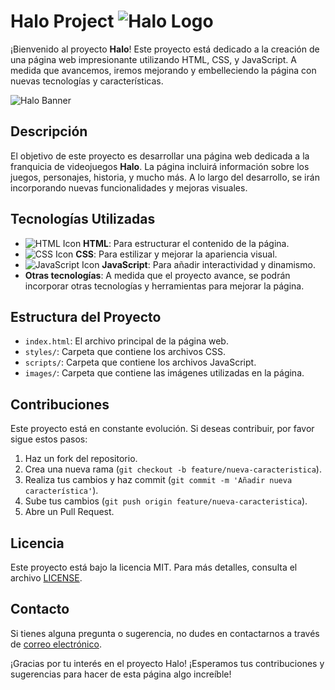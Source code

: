 # Halo Project ![Halo Logo](images/halo_logo.png)

¡Bienvenido al proyecto **Halo**! Este proyecto está dedicado a la creación de una página web impresionante utilizando HTML, CSS, y JavaScript. A medida que avancemos, iremos mejorando y embelleciendo la página con nuevas tecnologías y características.

![Halo Banner](images/halo_banner.jpg)

## Descripción

El objetivo de este proyecto es desarrollar una página web dedicada a la franquicia de videojuegos **Halo**. La página incluirá información sobre los juegos, personajes, historia, y mucho más. A lo largo del desarrollo, se irán incorporando nuevas funcionalidades y mejoras visuales.

## Tecnologías Utilizadas

- ![HTML Icon](images/html_icon.png) **HTML**: Para estructurar el contenido de la página.
- ![CSS Icon](images/css_icon.png) **CSS**: Para estilizar y mejorar la apariencia visual.
- ![JavaScript Icon](images/js_icon.png) **JavaScript**: Para añadir interactividad y dinamismo.
- **Otras tecnologías**: A medida que el proyecto avance, se podrán incorporar otras tecnologías y herramientas para mejorar la página.

## Estructura del Proyecto

- `index.html`: El archivo principal de la página web.
- `styles/`: Carpeta que contiene los archivos CSS.
- `scripts/`: Carpeta que contiene los archivos JavaScript.
- `images/`: Carpeta que contiene las imágenes utilizadas en la página.

## Contribuciones

Este proyecto está en constante evolución. Si deseas contribuir, por favor sigue estos pasos:

1. Haz un fork del repositorio.
2. Crea una nueva rama (`git checkout -b feature/nueva-caracteristica`).
3. Realiza tus cambios y haz commit (`git commit -m 'Añadir nueva característica'`).
4. Sube tus cambios (`git push origin feature/nueva-caracteristica`).
5. Abre un Pull Request.

## Licencia

Este proyecto está bajo la licencia MIT. Para más detalles, consulta el archivo [LICENSE](LICENSE).

## Contacto

Si tienes alguna pregunta o sugerencia, no dudes en contactarnos a través de [correo electrónico](mailto:contacto@halo.com).

¡Gracias por tu interés en el proyecto Halo! ¡Esperamos tus contribuciones y sugerencias para hacer de esta página algo increíble!
